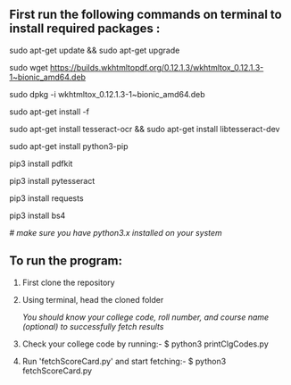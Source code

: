 ## First run the following commands on terminal to install required packages : 

sudo apt-get update && sudo apt-get upgrade

sudo wget https://builds.wkhtmltopdf.org/0.12.1.3/wkhtmltox_0.12.1.3-1~bionic_amd64.deb

sudo dpkg -i wkhtmltox_0.12.1.3-1~bionic_amd64.deb

sudo apt-get install -f

sudo apt-get install tesseract-ocr && sudo apt-get install libtesseract-dev

sudo apt-get install python3-pip

pip3 install pdfkit

pip3 install pytesseract

pip3 install requests

pip3 install bs4 

_# make sure you have python3.x installed on your system_

## To run the program:

1. First clone the repository
2. Using terminal, head the cloned folder

   _You should know your college code, roll number, and course name (optional) to successfully fetch results_ 
3. Check your college code by running:- $ python3 printClgCodes.py
4. Run 'fetchScoreCard.py' and start fetching:- $ python3 fetchScoreCard.py



